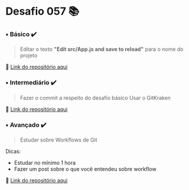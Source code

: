 # Desafio 057 :books:



###  ▪️ Básico  ✔️

> Editar o texto **"Edit src/App.js and save to reload"** para o nome do projeto


🔗 [Link do repositório aqui](https://github.com/StefanyVasc/seek-business/commit/01ab66d996a4b2624232cf118f42bd6e9e0d3124)



### ▪️ Intermediário ✔️ 

> Fazer o commit a respeito do desafio básico
> Usar o GitKraken


🔗 [Link do repositório aqui](https://github.com/StefanyVasc/seek-business/commit/01ab66d996a4b2624232cf118f42bd6e9e0d3124) 



### ▪️ Avançado ✔️

> Estudar sobre Workflows de Git

Dicas:
* Estudar no mínimo 1 hora
* Fazer um post sobre o que você entendeu sobre workflow

 
🔗 [Link do repositório aqui]()